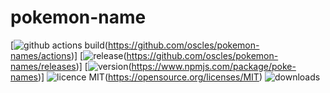 # pokemon-name

[![github actions build](https://github.com/features/actions)(https://github.com/oscles/pokemon-names/actions)]
[![release](https://img.shields.io/github/v/release/oscles/pokemon-names)(https://github.com/oscles/pokemon-names/releases)]
[![version](https://img.shields.io/github/package-json/v/oscles/pokemon-names/main)(https://www.npmjs.com/package/poke-names)]
![licence MIT](https://img.shields.io/npm/l/poke-names)(https://opensource.org/licenses/MIT)
![downloads](https://img.shields.io/github/downloads/oscles/pokemon-names/total?color=green)
